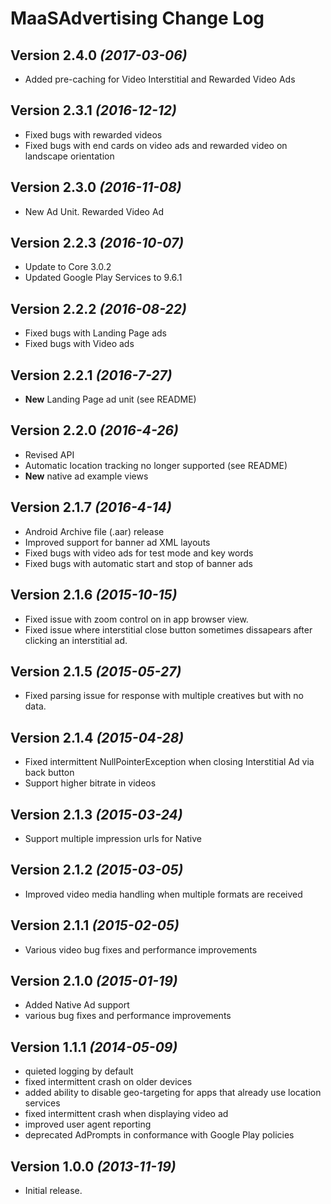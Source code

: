 MaaSAdvertising Change Log
==========================

Version 2.4.0 *(2017-03-06)*
----------------------------
* Added pre-caching for Video Interstitial and Rewarded Video Ads

Version 2.3.1 *(2016-12-12)*
----------------------------
* Fixed bugs with rewarded videos
* Fixed bugs with end cards on video ads and rewarded video on landscape orientation

Version 2.3.0 *(2016-11-08)*
----------------------------
* New Ad Unit. Rewarded Video Ad

Version 2.2.3 *(2016-10-07)*
----------------------------
* Update to Core 3.0.2
* Updated Google Play Services to 9.6.1

Version 2.2.2 *(2016-08-22)*
----------------------------
* Fixed bugs with Landing Page ads
* Fixed bugs with Video ads

Version 2.2.1 *(2016-7-27)*
----------------------------
* **New** Landing Page ad unit (see README)

Version 2.2.0 *(2016-4-26)*
----------------------------
* Revised API
* Automatic location tracking no longer supported (see README)
* **New** native ad example views

Version 2.1.7 *(2016-4-14)*
----------------------------
* Android Archive file (.aar) release
* Improved support for banner ad XML layouts
* Fixed bugs with video ads for test mode and key words
* Fixed bugs with automatic start and stop of banner ads

Version 2.1.6 *(2015-10-15)*
----------------------------
* Fixed issue with zoom control on in app browser view.
* Fixed issue where interstitial close button sometimes dissapears after clicking an interstitial ad.

Version 2.1.5 *(2015-05-27)*
----------------------------
* Fixed parsing issue for response with multiple creatives but with no data.

Version 2.1.4 *(2015-04-28)*
----------------------------
* Fixed intermittent NullPointerException when closing Interstitial Ad via back button
* Support higher bitrate in videos

Version 2.1.3 *(2015-03-24)*
----------------------------
* Support multiple impression urls for Native

Version 2.1.2 *(2015-03-05)*
----------------------------
* Improved video media handling when multiple formats are received


Version 2.1.1 *(2015-02-05)*
----------------------------
* Various video bug fixes and performance improvements


Version 2.1.0 *(2015-01-19)*
----------------------------
 * Added Native Ad support
 * various bug fixes and performance improvements


Version 1.1.1 *(2014-05-09)*
----------------------------
 * quieted logging by default
 * fixed intermittent crash on older devices
 * added ability to disable geo-targeting for apps that already use location services
 * fixed intermittent crash when displaying video ad
 * improved user agent reporting
 * deprecated AdPrompts in conformance with Google Play policies


Version 1.0.0 *(2013-11-19)*
----------------------------
 * Initial release.
